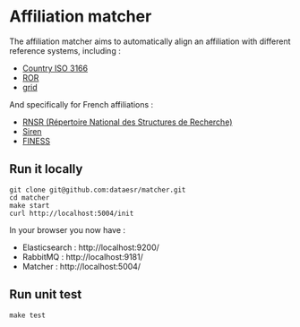 # Affiliation matcher

The affiliation matcher aims to automatically align an affiliation with different reference systems, including :
- [Country ISO 3166](https://en.wikipedia.org/wiki/ISO_3166)
- [ROR](https://ror.org/)
- [grid](https://grid.ac/)

And specifically for French affiliations :
- [RNSR (Répertoire National des Structures de Recherche)](https://appliweb.dgri.education.fr/rnsr/)
- [Siren](https://www.sirene.fr/sirene/public/accueil)
- [FINESS](https://www.data.gouv.fr/fr/datasets/finess-extraction-du-fichier-des-etablissements)

## Run it locally
```shell
git clone git@github.com:dataesr/matcher.git
cd matcher
make start
curl http://localhost:5004/init
```

In your browser you now have :
- Elasticsearch : http://localhost:9200/
- RabbitMQ : http://localhost:9181/
- Matcher : http://localhost:5004/

## Run unit test

```shell
make test
```